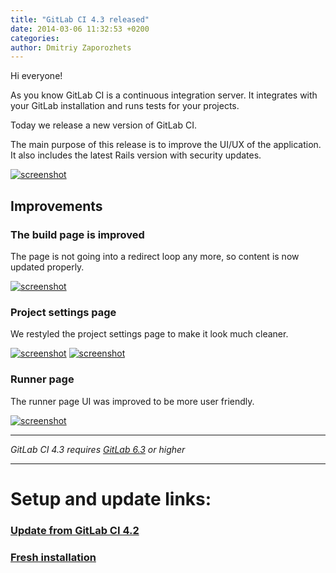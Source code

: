 ```yaml
---
title: "GitLab CI 4.3 released"
date: 2014-03-06 11:32:53 +0200
categories: 
author: Dmitriy Zaporozhets
---
```


Hi everyone!

As you know GitLab CI is a continuous integration server.
It integrates with your GitLab installation and runs tests for your projects.

Today we release a new version of GitLab CI.

The main purpose of this release is to improve the UI/UX of the application.
It also includes the latest Rails version with security updates.
 

[![screenshot](/images/ci_4_3/dash.png)](/images/ci_4_3/dash.png)

<!--more-->

## Improvements

### The build page is improved

The page is not going into a redirect loop any more, so content is now updated properly.

[![screenshot](/images/ci_4_3/build.png)](/images/ci_4_3/build.png)

### Project settings page

We restyled the project settings page to make it look much cleaner.

[![screenshot](/images/ci_4_3/edit.png)](/images/ci_4_3/edit.png)
[![screenshot](/images/ci_4_3/edit2.png)](/images/ci_4_3/edit2.png)

### Runner page

The runner page UI was improved to be more user friendly.

[![screenshot](/images/ci_4_3/runner.png)](/images/ci_4_3/runner.png)

- - -

*GitLab CI 4.3 requires [GitLab 6.3](/2013/11/21/gitlab-ce-6-dot-3-released/) or higher*
- - -

# Setup and update links:

### [Update from GitLab CI 4.2](https://gitlab.com/gitlab-org/gitlab-ci/blob/master/doc/update/4.2-to-4.3.md)
### [Fresh installation](https://gitlab.com/gitlab-org/gitlab-ci/blob/4-3-stable/doc/install/installation.md)
